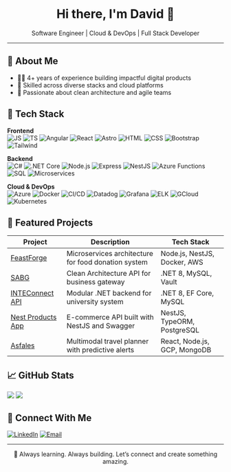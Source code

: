 <!-- Optional animated header -->
<h1 align="center">Hi there, I'm David 👋</h1>
<p align="center">
  Software Engineer | Cloud & DevOps | Full Stack Developer
</p>
<hr/>

## 🚀 About Me
- 👨‍💻 4+ years of experience building impactful digital products  
- 🧠 Skilled across diverse stacks and cloud platforms  
- 🧹 Passionate about clean architecture and agile teams  

## 🧰 Tech Stack

**Frontend**  
![JS](https://img.shields.io/badge/JavaScript-black?logo=javascript&logoColor=white)
![TS](https://img.shields.io/badge/TypeScript-blue?logo=typescript&logoColor=white)
![Angular](https://img.shields.io/badge/Angular-DD0031?logo=angular&logoColor=white)
![React](https://img.shields.io/badge/React-20232a?logo=react&logoColor=61dafb)
![Astro](https://img.shields.io/badge/Astro-000?logo=astro&logoColor=white)
![HTML](https://img.shields.io/badge/HTML-E34F26?logo=html5&logoColor=white)
![CSS](https://img.shields.io/badge/CSS-1572B6?logo=css3&logoColor=white)
![Bootstrap](https://img.shields.io/badge/Bootstrap-563d7c?logo=bootstrap&logoColor=white)
![Tailwind](https://img.shields.io/badge/TailwindCSS-38bdf8?logo=tailwind-css&logoColor=white)

**Backend**  
![C#](https://img.shields.io/badge/CSharp-239120?logo=c-sharp&logoColor=white)
![.NET Core](https://img.shields.io/badge/.NET_Core-512BD4?logo=dotnet&logoColor=white)
![Node.js](https://img.shields.io/badge/Node.js-339933?logo=node.js&logoColor=white)
![Express](https://img.shields.io/badge/Express.js-000?logo=express&logoColor=white)
![NestJS](https://img.shields.io/badge/NestJS-E0234E?logo=nestjs&logoColor=white)
![Azure Functions](https://img.shields.io/badge/Azure_Functions-0062ad?logo=azure-functions&logoColor=white)
![SQL](https://img.shields.io/badge/SQL-003B57?logo=postgresql&logoColor=white)
![Microservices](https://img.shields.io/badge/Architecture-Microservices-blueviolet)

**Cloud & DevOps**  
![Azure](https://img.shields.io/badge/Microsoft_Azure-0089D6?logo=microsoft-azure&logoColor=white)
![Docker](https://img.shields.io/badge/Docker-2496ED?logo=docker&logoColor=white)
![CI/CD](https://img.shields.io/badge/CI/CD-green?logo=githubactions&logoColor=white)
![Datadog](https://img.shields.io/badge/Monitoring-Datadog-632ca6?logo=datadog&logoColor=white)
![Grafana](https://img.shields.io/badge/Grafana-f46800?logo=grafana&logoColor=white)
![ELK](https://img.shields.io/badge/Logging-ELK_Stack-005571?logo=elasticstack&logoColor=white)
![GCloud](https://img.shields.io/badge/Google_Cloud-4285F4?logo=google-cloud&logoColor=white)
![Kubernetes](https://img.shields.io/badge/Kubernetes-326CE5?logo=kubernetes&logoColor=white)

## 📌 Featured Projects

| Project | Description | Tech Stack |
|--------|-------------|------------|
| [FeastForge](https://github.com/David-PX/feastforge) | Microservices architecture for food donation system | Node.js, NestJS, Docker, AWS |
| [SABG](https://github.com/David-PX/sabg) | Clean Architecture API for business gateway | .NET 8, MySQL, Vault |
| [INTEConnect API](https://github.com/CampusTecNode/WEB.API.INTCX) | Modular .NET backend for university system | .NET 8, EF Core, MySQL |
| [Nest Products App](https://github.com/nest-products-app) | E-commerce API built with NestJS and Swagger | NestJS, TypeORM, PostgreSQL |
| [Asfales](https://github.com/Asfales) | Multimodal travel planner with predictive alerts | React, Node.js, GCP, MongoDB |

## 📈 GitHub Stats
<p align="left">
  <img src="https://github-readme-stats.vercel.app/api?username=David-PX&show_icons=true&theme=default" />
  <img src="https://github-readme-streak-stats.herokuapp.com/?user=David-PX" />
</p>

## 🤝 Connect With Me

[![LinkedIn](https://img.shields.io/badge/LinkedIn-0077B5?logo=linkedin&logoColor=white)](https://www.linkedin.com/in/david-solano-a766731b0/)
[![Email](https://img.shields.io/badge/Email-d14836?logo=gmail&logoColor=white)](mailto:desolanocastro26@gmail.com)

---

<p align="center">
  🚀 Always learning. Always building. Let’s connect and create something amazing.
</p>
